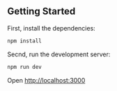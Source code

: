 ## Getting Started

First, install the dependencies:

```bash
npm install
```

Secnd, run the development server:

```bash
npm run dev
```

Open [http://localhost:3000](http://localhost:3000)

